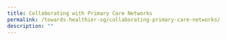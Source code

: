 ```yaml
---
title: Collaborating with Primary Care Networks
permalink: /towards-healthier-sg/collaborating-primary-care-networks/
description: ""
---
```

